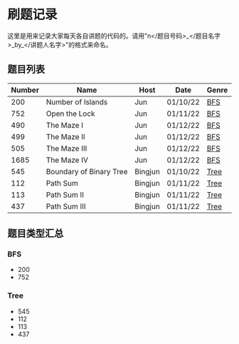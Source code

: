 # 刷题记录

这里是用来记录大家每天各自讲题的代码的。请用"n</题目号码>_</题目名字>\_by\_</讲题人名字>"的格式来命名。

## 题目列表
| Number      | Name                    | Host       | Date        | Genre        |
| ----------- | ----------------------- |------------|-------------|--------------|
| 200         | Number of Islands       | Jun        | 01/10/22    | [BFS](#BFS)  |
| 752         | Open the Lock           | Jun        | 01/11/22    | [BFS](#BFS)  |
| 490         | The Maze I              | Jun        | 01/12/22    | [BFS](#BFS)  |
| 499         | The Maze II             | Jun        | 01/12/22    | [BFS](#BFS)  |
| 505         | The Maze III            | Jun        | 01/12/22    | [BFS](#BFS)  |
| 1685        | The Maze IV             | Jun        | 01/12/22    | [BFS](#BFS)  |
| 545         | Boundary of Binary Tree | Bingjun    | 01/10/22    | [Tree](#Tree)|
| 112         | Path Sum                | Bingjun    | 01/11/22    | [Tree](#Tree)|
| 113         | Path Sum II             | Bingjun    | 01/11/22    | [Tree](#Tree)|
| 437         | Path Sum III            | Bingjun    | 01/11/22    | [Tree](#Tree)|

## 题目类型汇总
### BFS
* 200
* 752

### Tree
* 545
* 112
* 113
* 437
